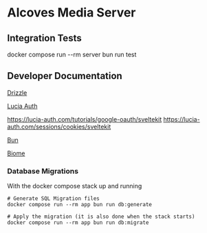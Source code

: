 # Alcoves Media Server

## Integration Tests

docker compose run --rm server bun run test

## Developer Documentation

[Drizzle](https://orm.drizzle.team/docs)

[Lucia Auth](https://lucia-auth.com/database/drizzle)

https://lucia-auth.com/tutorials/google-oauth/sveltekit
https://lucia-auth.com/sessions/cookies/sveltekit


[Bun](https://bun.sh/docs/runtime/env)

[Biome](https://biomejs.dev/guides/getting-started/)


### Database Migrations

With the docker compose stack up and running

```
# Generate SQL Migration files
docker compose run --rm app bun run db:generate

# Apply the migration (it is also done when the stack starts)
docker compose run --rm app bun run db:migrate
```